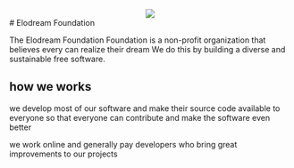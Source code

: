 <div align="center"> <img src="https://avatars.githubusercontent.com/u/109287173?s=200&v=4"/></div>
# Elodream Foundation 

The Elodream Foundation Foundation is a non-profit organization that believes every can realize their dream  We do this by building a diverse and sustainable free software.

## how we works
we develop most of our software and make their source code available to everyone so that everyone can contribute and make the software even better

we work online and generally pay developers who bring great improvements to our projects
